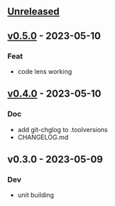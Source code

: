 <a name="unreleased"></a>
## [Unreleased]


<a name="v0.5.0"></a>
## [v0.5.0] - 2023-05-10
### Feat
- code lens working


<a name="v0.4.0"></a>
## [v0.4.0] - 2023-05-10
### Doc
- add git-chglog to .toolversions
- CHANGELOG.md


<a name="v0.3.0"></a>
## v0.3.0 - 2023-05-09
### Dev
- unit building


[Unreleased]: https://github.com/ohmrun/stx/compare/v0.5.0...HEAD
[v0.5.0]: https://github.com/ohmrun/stx/compare/v0.4.0...v0.5.0
[v0.4.0]: https://github.com/ohmrun/stx/compare/v0.3.0...v0.4.0
